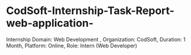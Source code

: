 # CodSoft-Internship-Task-Report-web-application-
Internship Domain: Web Development ,  Organization: CodSoft, Duration:  1 Month, Platform: Online, Role: Intern (Web Developer)

